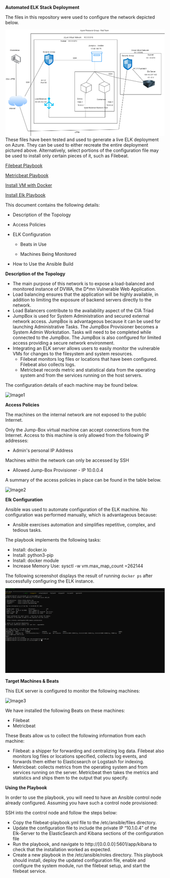 **Automated ELK Stack Deployment**

The files in this repository were used to configure the network depicted below.

![alt text](https://github.com/Jaytellis/Project1/blob/main/Images/Elk_Deployment_Diagram.png)
These files have been tested and used to generate a live ELK deployment on Azure. They can be used to either recreate the entire deployment pictured above. Alternatively, select portions of the configuration file may be used to install only certain pieces of it, such as Filebeat.

[Filebeat Playbook](https://github.com/Jaytellis/Project1/blob/main/Ansible/Filebeat_Playbook.txt)

[Metricbeat Playbook](https://github.com/Jaytellis/Project1/blob/main/Ansible/Metricbeat_Playbook.txt)

[Install VM with Docker](https://github.com/Jaytellis/Project1/blob/main/Ansible/Install_Docker_Playbook.txt)

[Install Elk Playbook](https://github.com/Jaytellis/Project1/blob/main/Ansible/Install_Elk_Playbook.txt)

This document contains the following details:

- Description of the Topology

- Access Policies

- ELK Configuration

  - Beats in Use

  - Machines Being Monitored

- How to Use the Ansible Build

**Description of the Topology**

- The main purpose of this network is to expose a load-balanced and monitored instance of DVWA, the D*mn Vulnerable Web Application.
- Load balancing ensures that the application will be highly available, in addition to limiting the exposure of backend servers directly to the network.
- Load Balancers contribute to the availability aspect of the CIA Triad
- JumpBox is used for System Administration and secured external network access. JumpBox is advantageous because it can be used for launching Administrative Tasks. The JumpBox Provisioner becomes a System Admin Workstation. Tasks will need to be completed while connected to the JumpBox. The JumpBox is also configured for limited access providing a secure network environment. 
- Integrating an ELK server allows users to easily monitor the vulnerable VMs for changes to the filesystem and system resources.
  - Filebeat monitors log files or locations that have been configured. Filebeat also collects logs.
  - Metricbeat records metric and statistical data from the operating system and from the services running on the host servers. 

The configuration details of each machine may be found below.

![Image1](https://user-images.githubusercontent.com/91991300/158522833-8833fe4b-160c-4fd6-987e-fecef77cf0e5.png)

**Access Policies** 

The machines on the internal network are not exposed to the public Internet. 

Only the Jump-Box virtual machine can accept connections from the Internet. Access to this machine is only allowed from the following IP addresses:
- Admin's personal IP Address

Machines within the network can only be accessed by SSH

- Allowed Jump-Box Provisioner - IP 10.0.0.4

A summary of the access policies in place can be found in the table below.

![Image2](https://user-images.githubusercontent.com/91991300/158523176-bd503437-8388-4138-80bd-b13520ca9d1d.png)

**Elk Configuration**

Ansible was used to automate configuration of the ELK machine. No configuration was performed manually, which is advantageous because:
- Ansible exercises automation and simplifies repetitive, complex, and tedious tasks. 

The playbook implements the following tasks:

- Install: docker.io
- Install: python3-pip
- Install: docker module
- Increase Memory Use: sysctl -w vm.max_map_count =262144

The following screenshot displays the result of running `docker ps` after successfully configuring the ELK instance.

![alt text](https://github.com/Jaytellis/Project1/blob/main/Images/Elk761.png)

**Target Machines & Beats**

This ELK server is configured to monitor the following machines:

![Image3](https://user-images.githubusercontent.com/91991300/158523756-439ca31d-ec3d-446e-b9b2-b87deda37a46.png)

We have installed the following Beats on these machines:

- Filebeat
- Metricbeat

These Beats allow us to collect the following information from each machine: 

- Filebeat: a shipper for forwarding and centralizing log data. Filebeat also monitors log files or locations specified, collects log events, and forwards them either to Elasticsearch or Logstash for indexing.
- Metricbeat: collects metrics from the operating system and from services running on the server. Metricbeat then takes the metrics and statistics and ships them to the output that you specify. 

**Using the Playbook**

In order to use the playbook, you will need to have an Ansible control node already configured. Assuming you have such a control node provisioned: 

SSH into the control node and follow the steps below:

- Copy the filebeat-playbook.yml file to the /etc/ansible/files directory.
- Update the configuration file to include the private IP “10.1.0.4” of the Elk-Server to the ElasticSearch and Kibana sections of the configuration file
- Run the playbook, and navigate to http://[0.0.0.0]:5601/app/kibana to check that the installation worked as expected.
- Create a new playbook in the /etc/ansible/roles directory. This playbook should install, deploy the updated configuration file, enable and configure the system module, run the filebeat setup, and start the filebeat service. 
